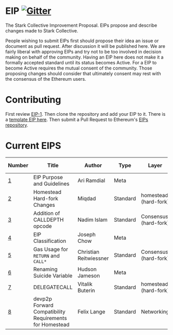 # EIP [![Gitter](https://badges.gitter.im/Join%20Chat.svg)](https://gitter.im/ethereum/EIPs?utm_source=badge&utm_medium=badge&utm_campaign=pr-badge)
The Stark Collective Improvement Proposal. EIPs propose and describe changes made to Stark Collective.

People wishing to submit EIPs first should propose their idea an issue or document as pull request. After discussion it will be published here. We are fairly liberal with approving EIPs and try not to be too involved in decision making on behalf of the community. Having an EIP here does not make it a formally accepted standard until its status becomes Active. For a EIP to become Active requires the mutual consent of the community. Those proposing changes should consider that ultimately consent may rest with the consensus of the Ethereum users.

# Contributing
First review [EIP-1](EIPS/eip-1.mediawiki). Then clone the repository and add your EIP to it. There is a [template EIP here](eip-X.mediawiki). Then submit a Pull Request to Ethereum's [EIPs repository](https://github.com/StarkCollective/EIPs).

# Current EIPS
| Number        |Title         | Author | Type  | Layer        | Status / Discussion | 
| ------------- | ------------ | ------ | ----- | -------------| ------------------- |
| [1](EIPS/eip-1.mediawiki)    | EIP Purpose and Guidelines | Ari Ramdial | Meta | | Active |
| [2](EIPS/eip-2.mediawiki)    | Homestead Hard-fork Changes | Miqdad | Standard | homestead (hard-fork) | Accepted |
| [3](EIPS/eip-3.mediawiki)    | Addition of CALLDEPTH opcode | Nadim Islam | Standard | Consensus (hard-fork) | [Draft](https://github.com/ethereum/EIPs/issues/25) |
| [4](EIPS/eip-4.mediawiki)    | EIP Classification | Joseph Chow | Meta | | Draft |
| [5](EIPS/eip-5.md)    | Gas Usage for `RETURN` and `CALL*` | Christian Reitwiessner | Standard | Consensus (hard-fork) | [Draft](https://github.com/ethereum/EIPs/issues/8) |
| [6](EIPS/eip-6.md)    | Renaming Suicide Variable | Hudson Jameson | Meta |  | [Draft](https://github.com/ethereum/EIPs/pull/42) |
| [7](EIPS/eip-7.md)    | DELEGATECALL | Vitalik Buterin | Standard | homestead (hard-fork) | [Accepted](https://github.com/ethereum/EIPs/issues/23) |
| [8](EIPS/eip-8.md)    | devp2p Forward Compatibility Requirements for Homestead | Felix Lange | Standard | Networking | [Accepted](https://github.com/ethereum/EIPs/pull/49) |

